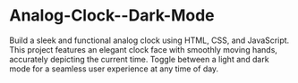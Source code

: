 # Analog-Clock--Dark-Mode
Build a sleek and functional analog clock using HTML, CSS, and JavaScript. This project features an elegant clock face with smoothly moving hands, accurately depicting the current time. Toggle between a light and dark mode for a seamless user experience at any time of day.
